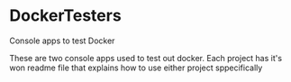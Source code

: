 # DockerTesters
Console apps to test Docker

These are two console apps used to test out docker.
Each project has it's won readme file that explains how to use either project sppecifically
